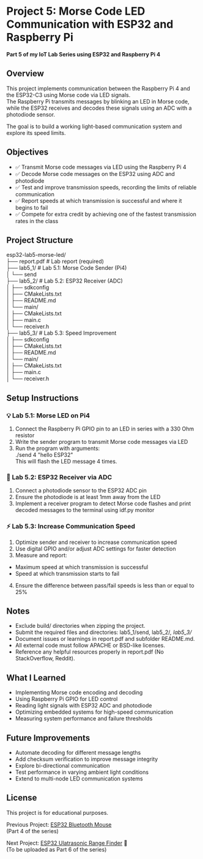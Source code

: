 
# Project 5: Morse Code LED Communication with ESP32 and Raspberry Pi

**Part 5 of my IoT Lab Series using ESP32 and Raspberry Pi 4**

## Overview

This project implements communication between the Raspberry Pi 4 and the ESP32-C3 using Morse code via LED signals.  
The Raspberry Pi transmits messages by blinking an LED in Morse code, while the ESP32 receives and decodes these signals using an ADC with a photodiode sensor.

The goal is to build a working light-based communication system and explore its speed limits.

## Objectives

- ✅ Transmit Morse code messages via LED using the Raspberry Pi 4
- ✅ Decode Morse code messages on the ESP32 using ADC and photodiode
- ✅ Test and improve transmission speeds, recording the limits of reliable communication
- ✅ Report speeds at which transmission is successful and where it begins to fail
- ✅ Compete for extra credit by achieving one of the fastest transmission rates in the class

## Project Structure

esp32-lab5-morse-led/  
├── report.pdf # Lab report (required)  
├── lab5_1/ # Lab 5.1: Morse Code Sender (Pi4)  
│ └── send  
├── lab5_2/ # Lab 5.2: ESP32 Receiver (ADC)  
│ ├── sdkconfig  
│ ├── CMakeLists.txt  
│ ├── README.md  
│ └── main/  
│ ├── CMakeLists.txt  
│ ├── main.c  
│ └── receiver.h  
├── lab5_3/ # Lab 5.3: Speed Improvement  
│ ├── sdkconfig  
│ ├── CMakeLists.txt  
│ ├── README.md  
│ └── main/  
│ ├── CMakeLists.txt  
│ ├── main.c  
│ └── receiver.h  

## Setup Instructions

### 💡 Lab 5.1: Morse LED on Pi4

1. Connect the Raspberry Pi GPIO pin to an LED in series with a 330 Ohm resistor
2. Write the sender program to transmit Morse code messages via LED
3. Run the program with arguments:  
./send 4 "hello ESP32"  
This will flash the LED message 4 times.

### 📡 Lab 5.2: ESP32 Receiver via ADC

1. Connect a photodiode sensor to the ESP32 ADC pin
2. Ensure the photodiode is at least 1mm away from the LED
3. Implement a receiver program to detect Morse code flashes and print decoded messages to the terminal using idf.py monitor

### ⚡ Lab 5.3: Increase Communication Speed

1. Optimize sender and receiver to increase communication speed
2. Use digital GPIO and/or adjust ADC settings for faster detection
3. Measure and report:
- Maximum speed at which transmission is successful
- Speed at which transmission starts to fail
4. Ensure the difference between pass/fail speeds is less than or equal to 25%

## Notes

- Exclude build/ directories when zipping the project.
- Submit the required files and directories: lab5_1/send, lab5_2/*, lab5_3/*
- Document issues or learnings in report.pdf and subfolder README.md.
- All external code must follow APACHE or BSD-like licenses.
- Reference any helpful resources properly in report.pdf (No StackOverflow, Reddit).

## What I Learned

- Implementing Morse code encoding and decoding
- Using Raspberry Pi GPIO for LED control
- Reading light signals with ESP32 ADC and photodiode
- Optimizing embedded systems for high-speed communication
- Measuring system performance and failure thresholds

## Future Improvements

- Automate decoding for different message lengths
- Add checksum verification to improve message integrity
- Explore bi-directional communication
- Test performance in varying ambient light conditions
- Extend to multi-node LED communication systems

## License
This project is for educational purposes.

Previous Project: [ESP32 Bluetooth Mouse](https://github.com/Inhle-C/Project-4-esp32-lab4-bluetooth-mouse)  
(Part 4 of the series)

Next Project: [ESP32 Ulatrasonic Range Finder](https://github.com/Inhle-C/Project-6-esp32-ultrasonic-sensor) 🔗  
(To be uploaded as Part 6 of the series)
